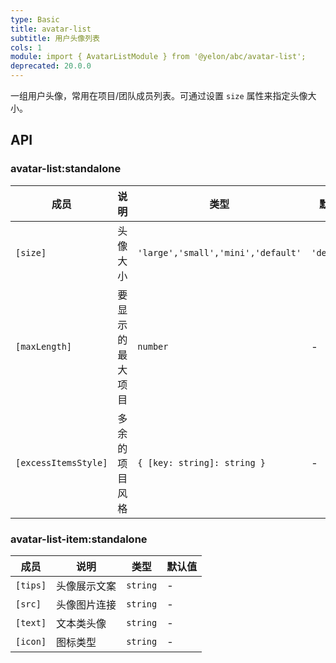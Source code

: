 ```yaml
---
type: Basic
title: avatar-list
subtitle: 用户头像列表
cols: 1
module: import { AvatarListModule } from '@yelon/abc/avatar-list';
deprecated: 20.0.0
---
```


一组用户头像，常用在项目/团队成员列表。可通过设置 `size` 属性来指定头像大小。

## API

### avatar-list:standalone

| 成员 | 说明 | 类型 | 默认值 |
|----|----|----|-----|
| `[size]` | 头像大小 | `'large','small','mini','default'` | `'default'` |
| `[maxLength]` | 要显示的最大项目 | `number` | - |
| `[excessItemsStyle]` | 多余的项目风格 | `{ [key: string]: string }` | - |

### avatar-list-item:standalone

| 成员 | 说明 | 类型 | 默认值 |
|----|----|----|-----|
| `[tips]` | 头像展示文案 | `string` | - |
| `[src]` | 头像图片连接 | `string` | - |
| `[text]` | 文本类头像 | `string` | - |
| `[icon]` | 图标类型 | `string` | - |
